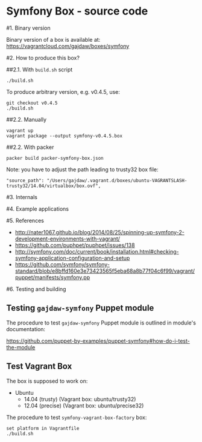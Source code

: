 Symfony Box - source code
=========================

#1. Binary version

Binary version of a box is available at:
https://vagrantcloud.com/gajdaw/boxes/symfony

#2. How to produce this box?

##2.1. With `build.sh` script

    ./build.sh

To produce arbitrary version, e.g. v0.4.5, use:

    git checkout v0.4.5
    ./build.sh

##2.2. Manually

    vagrant up
    vagrant package --output symfony-v0.4.5.box

##2.2. With packer

    packer build packer-symfony-box.json

Note: you have to adjust the path leading to trusty32 box file:

    "source_path": "/Users/gajdaw/.vagrant.d/boxes/ubuntu-VAGRANTSLASH-trusty32/14.04/virtualbox/box.ovf",

#3. Internals

#4. Example applications

#5. References

* http://nater1067.github.io/blog/2014/08/25/spinning-up-symfony-2-development-environments-with-vagrant/
* https://github.com/puphpet/puphpet/issues/138
* http://symfony.com/doc/current/book/installation.html#checking-symfony-application-configuration-and-setup
* https://github.com/symfony/symfony-standard/blob/e8bffd160e3e73423565f5eba68a8b77f04c6f99/vagrant/puppet/manifests/symfony.pp

#6. Testing and building

## Testing `gajdaw-symfony` Puppet module

The procedure to test `gajdaw-symfony` Puppet module
is outlined in module's documentation:

https://github.com/puppet-by-examples/puppet-symfony#how-do-i-test-the-module

## Test Vagrant Box

The box is supposed to work on:

* Ubuntu
  - 14.04 (trusty) (Vagrant box: ubuntu/trusty32)
  - 12.04 (precise) (Vagrant box: ubuntu/precise32)

The procedure to test `symfony-vagrant-box-factory` box:

    set platform in Vagrantfile
    ./build.sh
